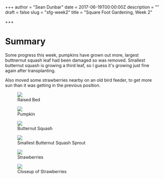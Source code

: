 +++
author = "Sean Dunbar"
date = 2017-06-19T00:00:00Z
description = ""
draft = false
slug = "sfg-week2"
title = "Square Foot Gardening, Week 2"

+++



# Summary
Some progress this week, pumpkins have grown out more, largest buttnernut squash leaf had been damaged so was removed.
Smallest butternut squash is growing a third leaf, so I guess it's growing just fine again after transplanting.

Also moved some strawberries nearby on an old bird feeder, to get more sun than it was getting in the previous position.

<figure>
	<a href="https://i.imgur.com/EaaJL8Y.jpg"><img src="https://i.imgur.com/EaaJL8Y.jpg"></a>
	<figcaption>Raised Bed</figcaption>
</figure>

<figure>
	<a href="https://i.imgur.com/ZhrA6CZ.jpg"><img src="https://i.imgur.com/ZhrA6CZ.jpg"></a>
	<figcaption>Pumpkin</figcaption>
</figure>

<figure>
	<a href="https://i.imgur.com/bqXXNZq.jpg"><img src="https://i.imgur.com/bqXXNZq.jpg"></a>
	<figcaption>Butternut Squash</figcaption>
</figure>

<figure>
	<a href="https://i.imgur.com/LB5aIgQ.jpg"><img src="https://i.imgur.com/LB5aIgQ.jpg"></a>
	<figcaption>Smallest Butternut Squash Sprout</figcaption>
</figure>

<figure>
	<a href="https://i.imgur.com/0HaHf9C.jpg"><img src="https://i.imgur.com/0HaHf9C.jpg"></a>
	<figcaption>Strawberries</figcaption>
</figure>

<figure>
	<a href="https://i.imgur.com/bIgk7k3.jpg"><img src="https://i.imgur.com/bIgk7k3.jpg"></a>
	<figcaption>Closeup of Strawberries</figcaption>
</figure>
